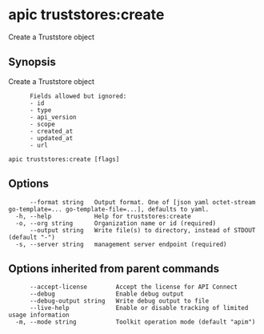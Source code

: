 # apic truststores:create

Create a Truststore object

## Synopsis

Create a Truststore object
          
          Fields allowed but ignored:
          - id
          - type
          - api_version
          - scope
          - created_at
          - updated_at
          - url

```
apic truststores:create [flags]
```

## Options

```
      --format string   Output format. One of [json yaml octet-stream go-template=... go-template-file=...], defaults to yaml.
  -h, --help            Help for truststores:create
  -o, --org string      Organization name or id (required)
      --output string   Write file(s) to directory, instead of STDOUT (default "-")
  -s, --server string   management server endpoint (required)
```

## Options inherited from parent commands

```
      --accept-license        Accept the license for API Connect
      --debug                 Enable debug output
      --debug-output string   Write debug output to file
      --live-help             Enable or disable tracking of limited usage information
  -m, --mode string           Toolkit operation mode (default "apim")
```

